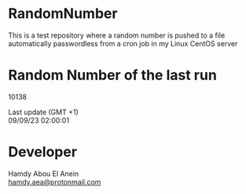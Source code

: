 # RandomNumber    
This is a test repository where a random number is pushed to a file automatically passwordless from a cron job in my Linux CentOS server    
# Random Number of the last run   
10138
      
Last update (GMT +1)    
09/09/23 02:00:01
# Developer    
Hamdy Abou El Anein   
hamdy.aea@protonmail.com
